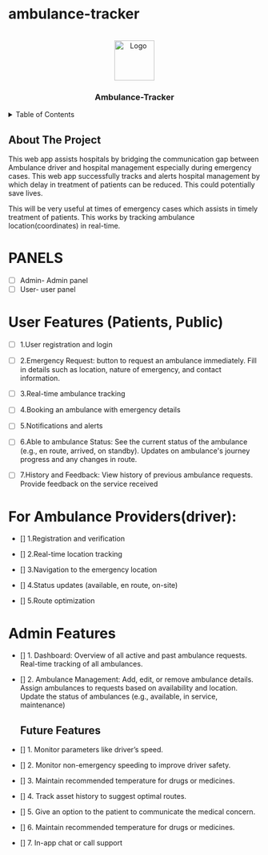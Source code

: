# ambulance-tracker
<!-- PROJECT LOGO -->
<br />
<div align="center">
  <a href="https://github.com/othneildrew/Best-README-Template">
    <img src="images/logo.png" alt="Logo" width="80" height="80">
  </a>

  <h3 align="center">Ambulance-Tracker</h3>
</div>



<!-- TABLE OF CONTENTS -->
<details>
  <summary>Table of Contents</summary>
  <ol>
    <li>
      <a href="#about-the-project">About The Project</a>
      <ul>
        <li><a href="#built-with">Built With</a></li>
      </ul>
    </li>
    <li>
      <a href="#getting-started">Getting Started</a>
      <ul>
        <li><a href="#prerequisites">Prerequisites</a></li>
        <li><a href="#installation">Installation</a></li>
      </ul>
    </li>
    <li><a href="#usage">Usage</a></li>
    <li><a href="#roadmap">Roadmap</a></li>
    <li><a href="#contributing">Contributing</a></li>
    <li><a href="#license">License</a></li>
    <li><a href="#contact">Contact</a></li>
    <li><a href="#acknowledgments">Acknowledgments</a></li>
  </ol>
</details>



<!-- ABOUT THE PROJECT -->
## About The Project

This web app assists hospitals by bridging the communication gap between Ambulance driver and hospital management especially during emergency cases. This web app successfully tracks and alerts hospital management by which delay in treatment of patients can be reduced. This could potentially save lives.

This will be very useful at times of emergency cases which assists in timely treatment of patients. This works by tracking ambulance location(coordinates) in real-time.


# PANELS
- [ ] Admin-	Admin panel
- [ ] User- user panel 

# User Features (Patients, Public)

- [ ] 1.User registration and login
- [ ] 2.Emergency Request:
    button to request an ambulance immediately.
   Fill in details such as location, nature of emergency, and contact information.

- [ ] 3.Real-time ambulance tracking

- [ ] 4.Booking an ambulance with emergency details  
- [ ] 5.Notifications and alerts

- [ ] 6.Able to ambulance Status: 
               See the current status of the ambulance (e.g., en route, arrived, on standby).
    Updates on ambulance's journey progress and any changes in route.

- [ ] 7.History and Feedback:
         View history of previous ambulance requests.
         Provide feedback on the service received


# For Ambulance Providers(driver):
- [] 1.Registration and verification
- [] 2.Real-time location tracking
- [] 3.Navigation to the emergency location

- [] 4.Status updates (available, en route, on-site)
- [] 5.Route optimization

  



# Admin Features
- [] 1. Dashboard:
             Overview of all active and past ambulance requests.
             Real-time tracking of all ambulances.

- [] 2. Ambulance Management:
              Add, edit, or remove ambulance details.
              Assign ambulances to requests based on availability and location.
              Update the status of ambulances (e.g., available, in service, maintenance)


  ## Future Features

- [] 1. Monitor parameters like driver’s speed.
- [] 2. Monitor non-emergency speeding to improve driver safety.
- [] 3. Maintain recommended temperature for drugs or medicines.
- [] 4. Track asset history to suggest optimal routes.
- [] 5. Give an option to the patient to communicate the medical concern.
- [] 6. Maintain recommended temperature for drugs or medicines.
- [] 7.  In-app chat or call support




